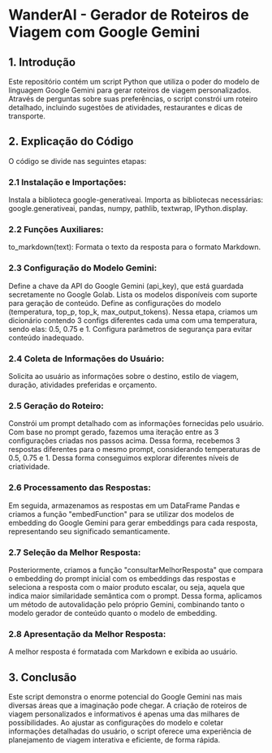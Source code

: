 # WanderAI - Gerador de Roteiros de Viagem com Google Gemini
## 1. Introdução
Este repositório contém um script Python que utiliza o poder do modelo de linguagem Google Gemini para gerar roteiros de viagem personalizados. Através de perguntas sobre suas preferências, o script constrói um roteiro detalhado, incluindo sugestões de atividades, restaurantes e dicas de transporte.
## 2. Explicação do Código
O código se divide nas seguintes etapas:
### 2.1 Instalação e Importações:
Instala a biblioteca google-generativeai.
Importa as bibliotecas necessárias: google.generativeai, pandas, numpy, pathlib, textwrap, IPython.display.
### 2.2 Funções Auxiliares:
to_markdown(text): Formata o texto da resposta para o formato Markdown.
### 2.3 Configuração do Modelo Gemini:
Define a chave da API do Google Gemini (api_key), que está guardada secretamente no Google Golab.
Lista os modelos disponíveis com suporte para geração de conteúdo.
Define as configurações do modelo (temperatura, top_p, top_k, max_output_tokens). Nessa etapa, criamos um dicionário contendo 3 configs diferentes cada uma com uma temperatura, sendo elas: 0.5, 0.75 e 1.
Configura parâmetros de segurança para evitar conteúdo inadequado.
### 2.4 Coleta de Informações do Usuário:
Solicita ao usuário as informações sobre o destino, estilo de viagem, duração, atividades preferidas e orçamento.
### 2.5 Geração do Roteiro:
Constrói um prompt detalhado com as informações fornecidas pelo usuário.
Com base no prompt gerado, fazemos uma iteração entre as 3 configurações criadas nos passos acima. Dessa forma, recebemos 3 respostas diferentes para o mesmo prompt, considerando temperaturas de 0.5, 0.75 e 1. Dessa forma conseguimos explorar diferentes níveis de criatividade.
### 2.6 Processamento das Respostas:
Em seguida, armazenamos as respostas em um DataFrame Pandas e criamos a função "embedFunction" para se utilizar dos modelos de embedding do Google Gemini para gerar embeddings para cada resposta, representando seu significado semanticamente.
### 2.7 Seleção da Melhor Resposta:
Posteriormente, criamos a função "consultarMelhorResposta" que compara o embedding do prompt inicial com os embeddings das respostas e
seleciona a resposta com o maior produto escalar, ou seja, aquela que indica maior similaridade semântica com o prompt.
Dessa forma, aplicamos um método de autovalidação pelo próprio Gemini, combinando tanto o modelo gerador de conteúdo quanto o modelo de embedding. 
### 2.8 Apresentação da Melhor Resposta:
A melhor resposta é formatada com Markdown e exibida ao usuário.
## 3. Conclusão
Este script demonstra o enorme potencial do Google Gemini nas mais diversas áreas que a imaginação pode chegar. A criação de roteiros de viagem personalizados e informativos é apenas uma das milhares de possibilidades. Ao ajustar as configurações do modelo e coletar informações detalhadas do usuário, o script oferece uma experiência de planejamento de viagem interativa e eficiente, de forma rápida.

